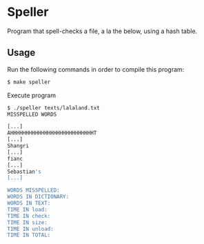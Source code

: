 # Speller

Program that spell-checks a file, a la the below, using a hash table.

## Usage

Run the following commands in order to compile this program:

```bash
$ make speller
```

Execute program

```bash
$ ./speller texts/lalaland.txt
MISSPELLED WORDS

[...]
AHHHHHHHHHHHHHHHHHHHHHHHHHHHT
[...]
Shangri
[...]
fianc
[...]
Sebastian's
[...]

WORDS MISSPELLED:
WORDS IN DICTIONARY:
WORDS IN TEXT:
TIME IN load:
TIME IN check:
TIME IN size:
TIME IN unload:
TIME IN TOTAL:
```
